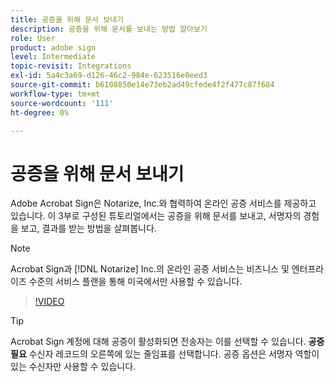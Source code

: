 ```yaml
---
title: 공증을 위해 문서 보내기
description: 공증을 위해 문서를 보내는 방법 알아보기
role: User
product: adobe sign
level: Intermediate
topic-revisit: Integrations
exl-id: 5a4c3a69-d126-46c2-984e-623516e0eed3
source-git-commit: b6108850e14e73eb2ad49cfede4f2f477c87f684
workflow-type: tm+mt
source-wordcount: '111'
ht-degree: 0%

---
```


# 공증을 위해 문서 보내기

Adobe Acrobat Sign은 Notarize, Inc.와 협력하여 온라인 공증 서비스를 제공하고 있습니다. 이 3부로 구성된 튜토리얼에서는 공증을 위해 문서를 보내고, 서명자의 경험을 보고, 결과를 받는 방법을 살펴봅니다.

>[!NOTE]
>
>Acrobat Sign과 [!DNL Notarize] Inc.의 온라인 공증 서비스는 비즈니스 및 엔터프라이즈 수준의 서비스 플랜을 통해 미국에서만 사용할 수 있습니다.

>[!VIDEO](https://video.tv.adobe.com/v/341029?hidetitle=true)

>[!TIP]
>
>Acrobat Sign 계정에 대해 공증이 활성화되면 전송자는 이를 선택할 수 있습니다. **공증 필요** 수신자 레코드의 오른쪽에 있는 줄임표를 선택합니다. 공증 옵션은 서명자 역할이 있는 수신자만 사용할 수 있습니다.
